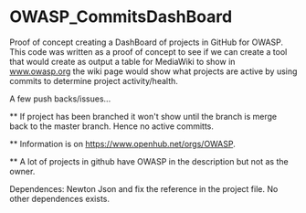 
# OWASP_CommitsDashBoard
Proof of concept creating a DashBoard of projects in GitHub for OWASP. This code was written as a proof of concept to see if we can create a tool that would create as output a table for MediaWiki to show in www.owasp.org the wiki page would show what projects are active by using commits to determine project activity/health.

A few push backs/issues...

** If project has been branched it won't show until the branch is merge back to the master branch. Hence no active committs.

** Information is on https://www.openhub.net/orgs/OWASP.

** A lot of projects in github have OWASP in the description but not as the owner.

Dependences:
Newton Json and fix the reference in the project file. No other dependences exists.
